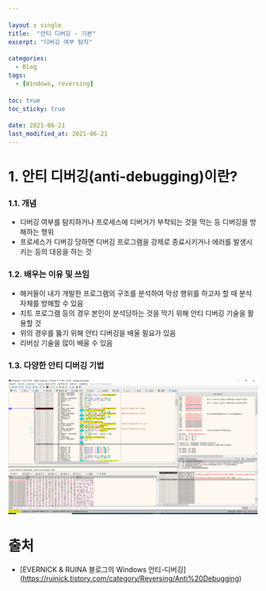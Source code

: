 ```yaml
---

layout : single
title:  "안티 디버깅 - 기본"
excerpt: "디버깅 여부 탐지"

categories:
  - Blog
tags:
  - [Windows, reversing]

toc: true
toc_sticky: true

date: 2021-06-21
last_modified_at: 2021-06-21
---
```

<!--
9주차 과제는 "Anti-Debugging"입니다.

프로그램을 리버싱하는 것을 막는 것을 Anti-Reversing이라고 하며 주요 방법 중 하나로 Anti-Debugging이 있습니다.
Anti-Debugging은 디버깅 여부를 탐지하거나 프로세스에 디버거가 부착되는 것을 막는 등 디버깅을 방해하는 행위입니다.
이번 목표는 Windows의 32-bit 프로세스에 대해 디버깅 여부를 탐지하는 것입니다.

안티-디버깅 기법을 알아두면 다음과 같은 상황에 도움이 됩니다.
- 해커들이 내가 개발한 프로그램의 구조를 분석하여 악성 행위를 수행합니다.
- 악성 코드에 안티-디버깅 기법이 적용되어 동적 분석을 수행할 수 없습니다.

- [필수 1] 다양한 안티-디버깅 기법들(예외 기반, HWBP 기반, VM 탐지, 파일/메모리 변조 탐지, TEB/PEB 기반, API 기반, 시간 기반, 디버거 특성 기반 등)의 기본 원리 이해 (Link 1)
- [필수 2] 유형이 서로 다른 2가지의 기법을 각각 사용하여 디버깅을 방지하는 프로그램 만들기
- [선택 1] 파일을 변경하지 않고 안티-디버깅 기법 우회하기 (프로그램을 만들어도 되고 Cheat Engine과 같은 도구를 사용해도 괜찮습니다)
- [선택 2] 안티-디버깅 우회 기법을 탐지하거나 막는 방법 생각해보기

Link 1 - EVERNICK & RUINA 블로그의 Windows 안티-디버깅: https://ruinick.tistory.com/category/Reversing/Anti%20Debugging
Link 2 - Kali-KM 블로그의 Windows 안티-디버깅: https://kali-km.tistory.com/entry/Anti-Debugging?category=490391
Link 3 - Anti-Debugging Techniques (pdf): http://www.cs.utah.edu/~aburtsev/malw-sem/slides/02-anti-debugging.pdf
Link 4 - The Ultimate Anti-Reversing Reference (pdf): https://anti-reversing.com/Downloads/Anti-Reversing/The_Ultimate_Anti-Reversing_Reference.pdf
Link 5 - Anti Debugging Techniques with Examples: https://www.apriorit.com/dev-blog/367-anti-reverse-engineering-protection-techniques-to-use-before-releasing-software
Link 6 - ScyllaHide(유저모드 안티-안티-디버깅 라이브러리) GitHub repository: https://github.com/x64dbg/ScyllaHide
-->
# 1. 안티 디버깅(anti-debugging)이란?
### 1.1. 개념
- 디버깅 여부를 탐지하거나 프로세스에 디버거가 부착되는 것을 막는 등 디버깅을 방해하는 행위
- 프로세스가 디버깅 당하면 디버깅 프로그램을 강제로 종료시키거나 에러를 발생시키는 등의 대응을 하는 것
### 1.2. 배우는 이유 및 쓰임
- 해커들이 내가 개발한 프로그램의 구조를 분석하여 악성 행위를 하고자 할 때 분석 자체를 방해할 수 있음
- 치트 프로그램 등의 경우 본인이 분석당하는 것을 막기 위해 안티 디버깅 기술을 활용할 것
- 위의 경우를 뚫기 위해 안티 디버깅을 배울 필요가 있음
- 리버싱 기술을 많이 배울 수 있음
### 1.3. 다양한 안티 디버깅 기법


![a](https://github.com/LeeHojun96/LeeHojun96.github.io/blob/master/_posts/img/2021-05-07-basic0_1.png)


# 출처
- [EVERNICK & RUINA 블로그의 Windows 안티-디버깅] (https://ruinick.tistory.com/category/Reversing/Anti%20Debugging)
